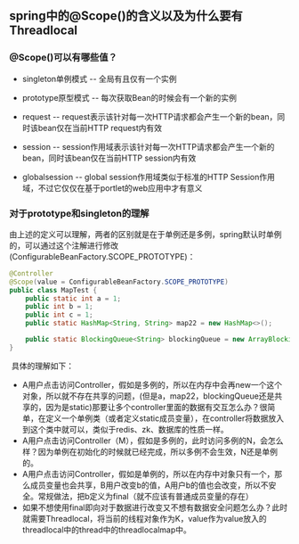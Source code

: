 ## spring中的@Scope()的含义以及为什么要有Threadlocal



### @Scope()可以有哪些值？

- singleton单例模式 -- 全局有且仅有一个实例
- prototype原型模式 -- 每次获取Bean的时候会有一个新的实例
- request -- request表示该针对每一次HTTP请求都会产生一个新的bean，同时该bean仅在当前HTTP request内有效

- session -- session作用域表示该针对每一次HTTP请求都会产生一个新的bean，同时该bean仅在当前HTTP session内有效
- globalsession -- global session作用域类似于标准的HTTP Session作用域，不过它仅仅在基于portlet的web应用中才有意义

### 对于prototype和singleton的理解

​	由上述的定义可以理解，两者的区别就是在于单例还是多例，spring默认时单例的，可以通过这个注解进行修改(ConfigurableBeanFactory.SCOPE_PROTOTYPE)：

```java
@Controller
@Scope(value = ConfigurableBeanFactory.SCOPE_PROTOTYPE)
public class MapTest {
    public static int a = 1;
    public int b = 1;
    public int c = 1;
    public static HashMap<String, String> map22 = new HashMap<>();

    public static BlockingQueue<String> blockingQueue = new ArrayBlockingQueue<>(5);
}
```

​	具体的理解如下：

- A用户点击访问Controller，假如是多例的，所以在内存中会再new一个这个对象，所以就不存在共享的问题，(但是a，map22，blockingQueue还是共享的，因为是static)那要让多个controller里面的数据有交互怎么办？很简单，在定义一个单例类（或者定义static成员变量），在controller将数据放入到这个类中就可以，类似于redis、zk、数据库的性质一样。
- A用户点击访问Controller（M），假如是多例的，此时访问多例的N，会怎么样？因为单例在初始化的时候就已经完成，所以多例不会生效，N还是单例的。
- A用户点击访问Controller，假如是单例的，所以在内存中对象只有一个，那么成员变量也会共享，B用户改变b的值，A用户b的值也会改变，所以不安全。常规做法，把b定义为final（就不应该有普通成员变量的存在）
- 如果不想使用final即向对于数据进行改变又不想有数据安全问题怎么办？此时就需要Threadlocal，将当前的线程对象作为K，value作为value放入的threadlocal中的thread中的threadlocalmap中。